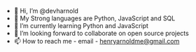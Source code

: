 - 👋 Hi, I’m @devharnold
- 👀 My Strong languages are Python, JavaScript and SQL
- 🌱 I’m currently learning Python and JavaScript 
- 💞️ I’m looking forward to collaborate on open source projects
- 📫 How to reach me - email - henryarnoldme@gmail.com

<!---
devharnold/devharnold is a ✨ special ✨ repository because its `README.md` (this file) appears on your GitHub profile.
You can click the Preview link to take a look at your changes.
--->
